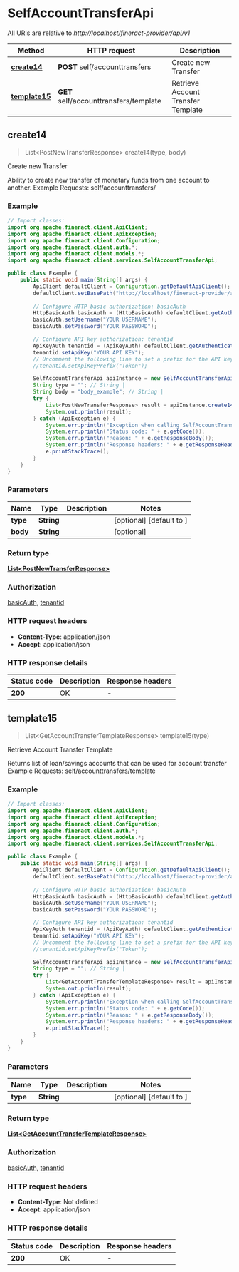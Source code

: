 # SelfAccountTransferApi

All URIs are relative to *http://localhost/fineract-provider/api/v1*

| Method | HTTP request | Description |
|------------- | ------------- | -------------|
| [**create14**](SelfAccountTransferApi.md#create14) | **POST** self/accounttransfers | Create new Transfer |
| [**template15**](SelfAccountTransferApi.md#template15) | **GET** self/accounttransfers/template | Retrieve Account Transfer Template |



## create14

> List&lt;PostNewTransferResponse&gt; create14(type, body)

Create new Transfer

Ability to create new transfer of monetary funds from one account to another.   Example Requests:   self/accounttransfers/ 

### Example

```java
// Import classes:
import org.apache.fineract.client.ApiClient;
import org.apache.fineract.client.ApiException;
import org.apache.fineract.client.Configuration;
import org.apache.fineract.client.auth.*;
import org.apache.fineract.client.models.*;
import org.apache.fineract.client.services.SelfAccountTransferApi;

public class Example {
    public static void main(String[] args) {
        ApiClient defaultClient = Configuration.getDefaultApiClient();
        defaultClient.setBasePath("http://localhost/fineract-provider/api/v1");
        
        // Configure HTTP basic authorization: basicAuth
        HttpBasicAuth basicAuth = (HttpBasicAuth) defaultClient.getAuthentication("basicAuth");
        basicAuth.setUsername("YOUR USERNAME");
        basicAuth.setPassword("YOUR PASSWORD");

        // Configure API key authorization: tenantid
        ApiKeyAuth tenantid = (ApiKeyAuth) defaultClient.getAuthentication("tenantid");
        tenantid.setApiKey("YOUR API KEY");
        // Uncomment the following line to set a prefix for the API key, e.g. "Token" (defaults to null)
        //tenantid.setApiKeyPrefix("Token");

        SelfAccountTransferApi apiInstance = new SelfAccountTransferApi(defaultClient);
        String type = ""; // String | 
        String body = "body_example"; // String | 
        try {
            List<PostNewTransferResponse> result = apiInstance.create14(type, body);
            System.out.println(result);
        } catch (ApiException e) {
            System.err.println("Exception when calling SelfAccountTransferApi#create14");
            System.err.println("Status code: " + e.getCode());
            System.err.println("Reason: " + e.getResponseBody());
            System.err.println("Response headers: " + e.getResponseHeaders());
            e.printStackTrace();
        }
    }
}
```

### Parameters


| Name | Type | Description  | Notes |
|------------- | ------------- | ------------- | -------------|
| **type** | **String**|  | [optional] [default to ] |
| **body** | **String**|  | [optional] |

### Return type

[**List&lt;PostNewTransferResponse&gt;**](PostNewTransferResponse.md)

### Authorization

[basicAuth](../README.md#basicAuth), [tenantid](../README.md#tenantid)

### HTTP request headers

- **Content-Type**: application/json
- **Accept**: application/json


### HTTP response details
| Status code | Description | Response headers |
|-------------|-------------|------------------|
| **200** | OK |  -  |


## template15

> List&lt;GetAccountTransferTemplateResponse&gt; template15(type)

Retrieve Account Transfer Template

Returns list of loan/savings accounts that can be used for account transfer   Example Requests:  self/accounttransfers/template 

### Example

```java
// Import classes:
import org.apache.fineract.client.ApiClient;
import org.apache.fineract.client.ApiException;
import org.apache.fineract.client.Configuration;
import org.apache.fineract.client.auth.*;
import org.apache.fineract.client.models.*;
import org.apache.fineract.client.services.SelfAccountTransferApi;

public class Example {
    public static void main(String[] args) {
        ApiClient defaultClient = Configuration.getDefaultApiClient();
        defaultClient.setBasePath("http://localhost/fineract-provider/api/v1");
        
        // Configure HTTP basic authorization: basicAuth
        HttpBasicAuth basicAuth = (HttpBasicAuth) defaultClient.getAuthentication("basicAuth");
        basicAuth.setUsername("YOUR USERNAME");
        basicAuth.setPassword("YOUR PASSWORD");

        // Configure API key authorization: tenantid
        ApiKeyAuth tenantid = (ApiKeyAuth) defaultClient.getAuthentication("tenantid");
        tenantid.setApiKey("YOUR API KEY");
        // Uncomment the following line to set a prefix for the API key, e.g. "Token" (defaults to null)
        //tenantid.setApiKeyPrefix("Token");

        SelfAccountTransferApi apiInstance = new SelfAccountTransferApi(defaultClient);
        String type = ""; // String | 
        try {
            List<GetAccountTransferTemplateResponse> result = apiInstance.template15(type);
            System.out.println(result);
        } catch (ApiException e) {
            System.err.println("Exception when calling SelfAccountTransferApi#template15");
            System.err.println("Status code: " + e.getCode());
            System.err.println("Reason: " + e.getResponseBody());
            System.err.println("Response headers: " + e.getResponseHeaders());
            e.printStackTrace();
        }
    }
}
```

### Parameters


| Name | Type | Description  | Notes |
|------------- | ------------- | ------------- | -------------|
| **type** | **String**|  | [optional] [default to ] |

### Return type

[**List&lt;GetAccountTransferTemplateResponse&gt;**](GetAccountTransferTemplateResponse.md)

### Authorization

[basicAuth](../README.md#basicAuth), [tenantid](../README.md#tenantid)

### HTTP request headers

- **Content-Type**: Not defined
- **Accept**: application/json


### HTTP response details
| Status code | Description | Response headers |
|-------------|-------------|------------------|
| **200** | OK |  -  |

